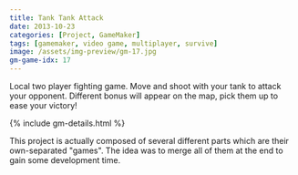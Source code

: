 ```yaml
---
title: Tank Tank Attack
date: 2013-10-23
categories: [Project, GameMaker]
tags: [gamemaker, video game, multiplayer, survive]
image: /assets/img-preview/gm-17.jpg
gm-game-idx: 17
---
```


Local two player fighting game. Move and shoot with your tank to attack your opponent.
Different bonus will appear on the map, pick them up to ease your victory!

{% include gm-details.html %}

This project is actually composed of several different parts which are their own-separated "games".
The idea was to merge all of them at the end to gain some development time.
